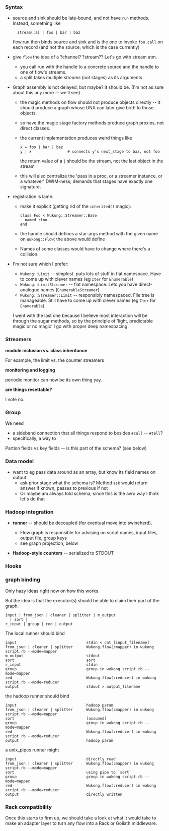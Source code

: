 ### Syntax


* source and sink should be late-bound, and not have `run` methods. Instead, something like

        stream(:a) | foo | bar | baz

  flow.run then binds source and sink and is the one to invoke `foo.call` on each record (and not the source, which is the case currently)

* give `flow` the idea of a ?channel? ?stream?? Let's go with stream atm.
  - you call run with the handle to a concrete source and the handle to one of flow's streams.
  - a split takes multiple *streams* (not stages) as its arguments

* Graph assembly is not delayed, but maybe? it should be. (I'm not as sure about this any more -- we'll see)

  - the magic methods on flow should not produce objects directly -- it should produce a graph whose DNA can later give birth to those objects.
  - so have the magic stage factory methods produce graph proxies, not direct classes.

  - the current implementation produces weird things like

        x = foo | bar | baz
        y | x                # connects y's next_stage to baz, not foo

    the return value of a `|` should be the stream, not the last object in the stream

  - this will also centralize the 'pass in a proc, or a streamer instance, or a whatever' DWIM-ness; demands that stages have exactly one signature.

* registration is lame.
  - make it explicit (getting rid of the `inherited()` magic):

        class Foo < Wukong::Streamer::Base
          named :foo
        end

  - the handle should defines a star-args method with the given name on `Wukong::Flow`; the above would define

  - Names of some classes would have to change where there's a collision.


* I'm not sure which I prefer:
  - `Wukong::Limit`           -- simplest. puts lots of stuff in flat namespace. Have to come up with clever names (eg `Iter` for `Enumerable`)
  - `Wukong::LimitStreamer`   -- flat namespace. Lets you have direct-analogue names (`EnumerableStreamer`)
  - `Wukong::Streamer::Limit` -- responsibly namespaced. File tree is manageable. Still have to come up with clever names (eg `Iter` for `Enumerable`).

  I went with the last one because I believe most interaction will be through the sugar methods, so by the principle of 'light, predictable magic or no magic' I go with proper deep namespacing.

### Streamers

**module inclusion vs. class inheritance**

For example, the limit vs. the counter streamers


**monitoring and logging**

periodic monitor can now be its own thing yay.

**are things resettable?** 

I vote no.


### Group

We need
* a sideband connection that all things respond to besides `#call` -- `#tell`?
* specifically, a way to

Partion fields vs key fields -- is this part of the schema? (see below)



### Data model

* want to eg pass data around as an array, but know its field names on output
  - ask prior stage what the schema is? Method `ask` would return answer if known, passes to previous if not
  - Or maybe am always told schema; since this is the avro way I think let's do that


### Hadoop integration

* **runner** -- should be decoupled (for eventual move into swineherd).
  - Flow graph is responsible for advising on script names, input files, output file, group keys
  - see graph projection, below

* **Hadoop-style counters** -- serialized to STDOUT

### Hooks

### graph binding

Only hazy ideas right now on how this works.

But the idea is that the executor(s) should be able to claim their part of the graph.

    input | from_json | cleaner | splitter | m_output
      | sort |
    r_input | group | red | output

The local runner should bind

    input                               stdin < cat [input_filename]
    from_json | cleaner | splitter      Wukong.flow(:mapper) in wukong script.rb --mode=mapper
    m_output                            stdout
    sort                                sort
    r_input                             stdin
    group                               group in wukong script.rb --mode=mapper
    red                                 Wukong.flow(:reducer) in wukong script.rb --mode=reducer
    output                              stdout > output_filename

the hadoop runner should bind

    input                               hadoop param
    from_json | cleaner | splitter      Wukong.flow(:mapper) in wukong script.rb --mode=mapper
    sort                                [assumed]
    group                               group in wukong script.rb --mode=mapper
    red                                 Wukong.flow(:reducer) in wukong script.rb --mode=reducer
    output                              hadoop param

a unix_pipes runner might

    input                               directly read
    from_json | cleaner | splitter      Wukong.flow(:mapper) in wukong script.rb --mode=mapper
    sort                                using pipe to `sort`
    group                               group in wukong script.rb --mode=mapper
    red                                 Wukong.flow(:reducer) in wukong script.rb --mode=reducer
    output                              directly written

### Rack compatibility

Once this starts to firm up, we should take a look at what it would take to make an adapter layer to turn any flow into a Rack or Goliath middleware.
